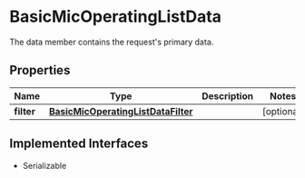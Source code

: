 

# BasicMicOperatingListData

The data member contains the request's primary data.

## Properties

Name | Type | Description | Notes
------------ | ------------- | ------------- | -------------
**filter** | [**BasicMicOperatingListDataFilter**](BasicMicOperatingListDataFilter.md) |  |  [optional]


## Implemented Interfaces

* Serializable


